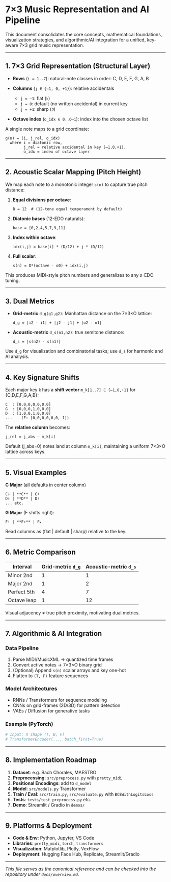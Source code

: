 # 7×3 Music Representation and AI Pipeline

This document consolidates the core concepts, mathematical foundations, visualization strategies, and algorithmic/AI integration for a unified, key-aware 7×3 grid music representation.

---

## 1. 7×3 Grid Representation (Structural Layer)

* **Rows** (`i = 1..7`): natural-note classes in order: C, D, E, F, G, A, B
* **Columns** (`j ∈ {–1, 0, +1}`): relative accidentals

  * `j = –1`: flat (♭)
  * `j = 0`: default (no written accidental) in current key
  * `j = +1`: sharp (♯)
* **Octave index** (`o_idx ∈ 0..O–1`): index into the chosen octave list

A single note maps to a grid coordinate:

```
g(n) = (i, j_rel, o_idx)
  where i = diatonic row,
        j_rel = relative accidental in key (–1,0,+1),
        o_idx = index of octave layer
```

---

## 2. Acoustic Scalar Mapping (Pitch Height)

We map each note to a monotonic integer `s(n)` to capture true pitch distance:

1. **Equal divisions per octave**:

   ```
   D = 12  # (12-tone equal temperament by default)
   ```
2. **Diatonic bases** (12-EDO naturals):

   ```
   base = [0,2,4,5,7,9,11]
   ```
3. **Index within octave**:

   ```
   idx(i,j) = base[i] * (D/12) + j * (D/12)
   ```
4. **Full scalar**:

   ```
   s(n) = D*(octave - o0) + idx(i,j)
   ```

This produces MIDI-style pitch numbers and generalizes to any `D`-EDO tuning.

---

## 3. Dual Metrics

* **Grid-metric** `d_g(g1,g2)`: Manhattan distance on the 7×3×O lattice:

  ```
  d_g = |i2 - i1| + |j2 - j1| + |o2 - o1|
  ```
* **Acoustic-metric** `d_s(n1,n2)`: true semitone distance:

  ```
  d_s = |s(n2) - s(n1)|
  ```

Use `d_g` for visualization and combinatorial tasks; use `d_s` for harmonic and AI analysis.

---

## 4. Key Signature Shifts

Each major key `k` has a **shift vector** `m_k[1..7] ∈ {–1,0,+1}` for {C,D,E,F,G,A,B}:

```text
C  : [0,0,0,0,0,0,0]
G  : [0,0,0,1,0,0,0]
D  : [1,0,0,1,0,0,0]
...    (F: [0,0,0,0,0,0,-1])
```

The **relative column** becomes:

```
j_rel = j_abs – m_k[i]
```

Default (j\_abs=0) notes land at column `m_k[i]`, maintaining a uniform 7×3×O lattice across keys.

---

## 5. Visual Examples

**C Major** (all defaults in center column)

```
C♭ | **C** | C♯
D♭ | **D** | D♯
... etc.
```

**G Major** (F shifts right):

```
F♮ | **F♯** | F𝄪
```

Read columns as (flat | default | sharp) relative to the key.

---

## 6. Metric Comparison

| Interval    | Grid-metric `d_g` | Acoustic-metric `d_s` |
| ----------- | ----------------- | --------------------- |
| Minor 2nd   | 1                 | 1                     |
| Major 2nd   | 1                 | 2                     |
| Perfect 5th | 4                 | 7                     |
| Octave leap | 1                 | 12                    |

Visual adjacency ≠ true pitch proximity, motivating dual metrics.

---

## 7. Algorithmic & AI Integration

### Data Pipeline

1. Parse MIDI/MusicXML → quantized time frames
2. Convert active notes → 7×3×O binary grid
3. (Optional) Append `s(n)` scalar arrays and key one-hot
4. Flatten to `(T, F)` feature sequences

### Model Architectures

* RNNs / Transformers for sequence modeling
* CNNs on grid-frames (2D/3D) for pattern detection
* VAEs / Diffusion for generative tasks

### Example (PyTorch)

```python
# Input: X shape (T, B, F)
# TransformerEncoder(..., batch_first=True)
```

---

## 8. Implementation Roadmap

1. **Dataset**: e.g. Bach Chorales, MAESTRO
2. **Preprocessing**: `src/preprocess.py` with `pretty_midi`
3. **Positional Encodings**: add to `d_model`
4. **Model**: `src/models.py` Transformer
5. **Train / Eval**: `src/train.py`, `src/evaluate.py` with `BCEWithLogitsLoss`
6. **Tests**: `tests/test_preprocess.py` etc.
7. **Demo**: Streamlit / Gradio in `demos/`

---

## 9. Platforms & Deployment

* **Code & Env**: Python, Jupyter, VS Code
* **Libraries**: `pretty_midi`, `torch`, `transformers`
* **Visualization**: Matplotlib, Plotly, VexFlow
* **Deployment**: Hugging Face Hub, Replicate, Streamlit/Gradio

---

*This file serves as the canonical reference and can be checked into the repository under `docs/overview.md`.*
